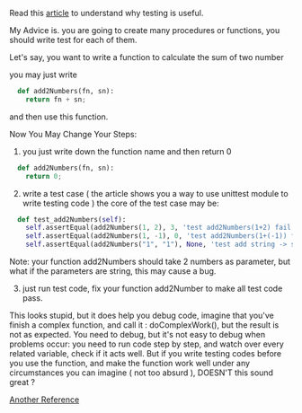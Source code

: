 Read this [article](http://segmentfault.com/a/1190000000400091) to understand why testing is useful.

My Advice is.
you are going to create many procedures or functions,
you should write test for each of them.

Let's say, you want to write a function to calculate the sum of two number

you may just write
```python
  def add2Numbers(fn, sn):
    return fn + sn;
```
and then use this function.

Now You May Change Your Steps:

1.  you just write down the function name and then return 0
```python
  def add2Numbers(fn, sn):
    return 0;
```

2.  write a test case ( the article shows you a way to use unittest module to write testing code )
the core of the test case may be:
```python
  def test_add2Numbers(self):
    self.assertEqual(add2Numbers(1, 2), 3, 'test add2Numbers(1+2) fail')
    self.assertEqual(add2Numbers(1, -1), 0, 'test add2Numbers(1+(-1)) fail')
    self.assertEqual(add2Numbers("1", "1"), None, 'test add string -> should not return a number')
```
Note: your function add2Numbers should take 2 numbers as parameter, but what if the parameters are string, this may cause a bug.

3.  just run test code, fix your function add2Number to make all test code pass.

This looks stupid, but it does help you debug code, imagine that you've finish a complex function, and call it : doComplexWork(), but the result is not as expected.
You need to debug, but it's not easy to debug when problems occur: you need to run code step by step, and watch over every related variable, check if it acts well.
But if you write testing codes before you use the function, and make the function work well under any circumstances you can imagine ( not too absurd ), DOESN'T this sound great ?

[Another Reference](http://blog.csdn.net/five3/article/details/7104466)
